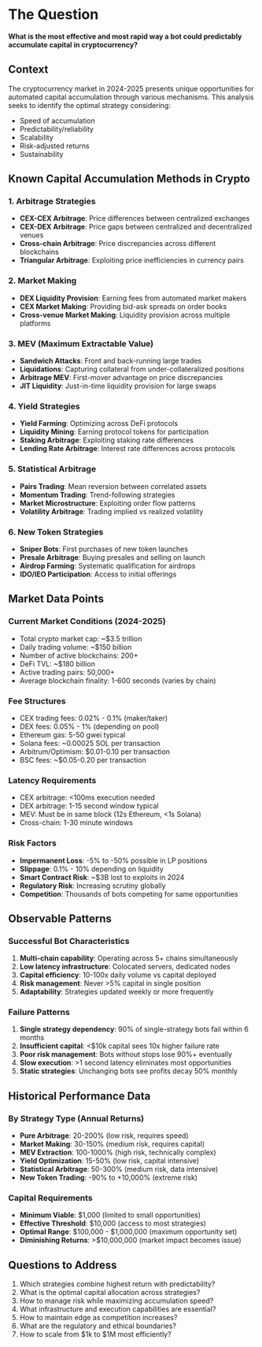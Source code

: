 # The Question

**What is the most effective and most rapid way a bot could predictably accumulate capital in cryptocurrency?**

## Context

The cryptocurrency market in 2024-2025 presents unique opportunities for automated capital accumulation through various mechanisms. This analysis seeks to identify the optimal strategy considering:

- Speed of accumulation
- Predictability/reliability
- Scalability
- Risk-adjusted returns
- Sustainability

## Known Capital Accumulation Methods in Crypto

### 1. Arbitrage Strategies
- **CEX-CEX Arbitrage**: Price differences between centralized exchanges
- **CEX-DEX Arbitrage**: Price gaps between centralized and decentralized venues
- **Cross-chain Arbitrage**: Price discrepancies across different blockchains
- **Triangular Arbitrage**: Exploiting price inefficiencies in currency pairs

### 2. Market Making
- **DEX Liquidity Provision**: Earning fees from automated market makers
- **CEX Market Making**: Providing bid-ask spreads on order books
- **Cross-venue Market Making**: Liquidity provision across multiple platforms

### 3. MEV (Maximum Extractable Value)
- **Sandwich Attacks**: Front and back-running large trades
- **Liquidations**: Capturing collateral from under-collateralized positions
- **Arbitrage MEV**: First-mover advantage on price discrepancies
- **JIT Liquidity**: Just-in-time liquidity provision for large swaps

### 4. Yield Strategies
- **Yield Farming**: Optimizing across DeFi protocols
- **Liquidity Mining**: Earning protocol tokens for participation
- **Staking Arbitrage**: Exploiting staking rate differences
- **Lending Rate Arbitrage**: Interest rate differences across protocols

### 5. Statistical Arbitrage
- **Pairs Trading**: Mean reversion between correlated assets
- **Momentum Trading**: Trend-following strategies
- **Market Microstructure**: Exploiting order flow patterns
- **Volatility Arbitrage**: Trading implied vs realized volatility

### 6. New Token Strategies
- **Sniper Bots**: First purchases of new token launches
- **Presale Arbitrage**: Buying presales and selling on launch
- **Airdrop Farming**: Systematic qualification for airdrops
- **IDO/IEO Participation**: Access to initial offerings

## Market Data Points

### Current Market Conditions (2024-2025)
- Total crypto market cap: ~$3.5 trillion
- Daily trading volume: ~$150 billion
- Number of active blockchains: 200+
- DeFi TVL: ~$180 billion
- Active trading pairs: 50,000+
- Average blockchain finality: 1-600 seconds (varies by chain)

### Fee Structures
- CEX trading fees: 0.02% - 0.1% (maker/taker)
- DEX fees: 0.05% - 1% (depending on pool)
- Ethereum gas: 5-50 gwei typical
- Solana fees: ~0.00025 SOL per transaction
- Arbitrum/Optimism: $0.01-0.10 per transaction
- BSC fees: ~$0.05-0.20 per transaction

### Latency Requirements
- CEX arbitrage: <100ms execution needed
- DEX arbitrage: 1-15 second window typical
- MEV: Must be in same block (12s Ethereum, <1s Solana)
- Cross-chain: 1-30 minute windows

### Risk Factors
- **Impermanent Loss**: -5% to -50% possible in LP positions
- **Slippage**: 0.1% - 10% depending on liquidity
- **Smart Contract Risk**: ~$3B lost to exploits in 2024
- **Regulatory Risk**: Increasing scrutiny globally
- **Competition**: Thousands of bots competing for same opportunities

## Observable Patterns

### Successful Bot Characteristics
1. **Multi-chain capability**: Operating across 5+ chains simultaneously
2. **Low latency infrastructure**: Colocated servers, dedicated nodes
3. **Capital efficiency**: 10-100x daily volume vs capital deployed
4. **Risk management**: Never >5% capital in single position
5. **Adaptability**: Strategies updated weekly or more frequently

### Failure Patterns
1. **Single strategy dependency**: 90% of single-strategy bots fail within 6 months
2. **Insufficient capital**: <$10k capital sees 10x higher failure rate
3. **Poor risk management**: Bots without stops lose 90%+ eventually
4. **Slow execution**: >1 second latency eliminates most opportunities
5. **Static strategies**: Unchanging bots see profits decay 50% monthly

## Historical Performance Data

### By Strategy Type (Annual Returns)
- **Pure Arbitrage**: 20-200% (low risk, requires speed)
- **Market Making**: 30-150% (medium risk, requires capital)
- **MEV Extraction**: 100-1000% (high risk, technically complex)
- **Yield Optimization**: 15-50% (low risk, capital intensive)
- **Statistical Arbitrage**: 50-300% (medium risk, data intensive)
- **New Token Trading**: -90% to +10,000% (extreme risk)

### Capital Requirements
- **Minimum Viable**: $1,000 (limited to small opportunities)
- **Effective Threshold**: $10,000 (access to most strategies)
- **Optimal Range**: $100,000 - $1,000,000 (maximum opportunity set)
- **Diminishing Returns**: >$10,000,000 (market impact becomes issue)

## Questions to Address

1. Which strategies combine highest return with predictability?
2. What is the optimal capital allocation across strategies?
3. How to manage risk while maximizing accumulation speed?
4. What infrastructure and execution capabilities are essential?
5. How to maintain edge as competition increases?
6. What are the regulatory and ethical boundaries?
7. How to scale from $1k to $1M most efficiently?